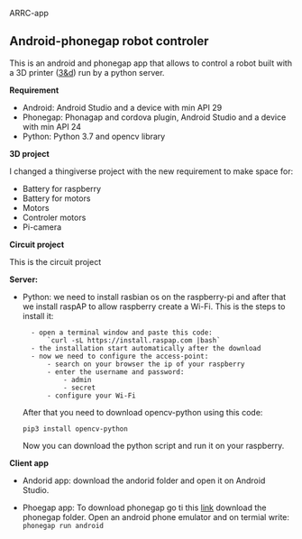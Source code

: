 ARRC-app

## **Android-phonegap robot controler**
This is an android and phonegap app that allows to control a robot built with a 3D printer ([3&d](https://www.google.com/maps/place/Trendy+(3%26D)/@45.450429,9.2187614,17z/data=!3m1!4b1!4m5!3m4!1s0x4786c5d95862bab9:0x810914cd302afcd9!8m2!3d45.4504253!4d9.2209501?hl=it)) run by a python server.

**Requirement**

- Android: Android Studio and a device with min API 29
- Phonegap: Phonagap and cordova plugin, Android Studio and a device with min API 24
- Python: Python 3.7 and opencv library

**3D project**

I changed a thingiverse project   with the new requirement to make space for:

- Battery for raspberry
- Battery for motors
- Motors
- Controler motors
- Pi-camera

**Circuit project**

This is the circuit project

**Server:**

- Python:
	we need to install rasbian os on the raspberry-pi and after that we install raspAP to allow raspberry create a Wi-Fi.
	This is the steps to install it:
	
	
		- open a terminal window and paste this code:
			`curl -sL https://install.raspap.com |bash`
		- the installation start automatically after the download
		- now we need to configure the access-point:
			- search on your browser the ip of your raspberry
			- enter the username and password:
				- admin
				- secret
			- configure your Wi-Fi
	
	After that you need to download opencv-python using this code:
	
	`pip3 install opencv-python`
	
	Now you can download the python script and run it on your raspberry.
	
**Client app**
	
- Andorid app:
	download the andorid folder and open it on Android Studio. 
	
- Phoegap app:
	To download phonegap go ti this [link](https://phonegap.com/getstarted/)
	download the phonegap folder. Open an android phone emulator and on termial write:
		`phonegap run android`
	
